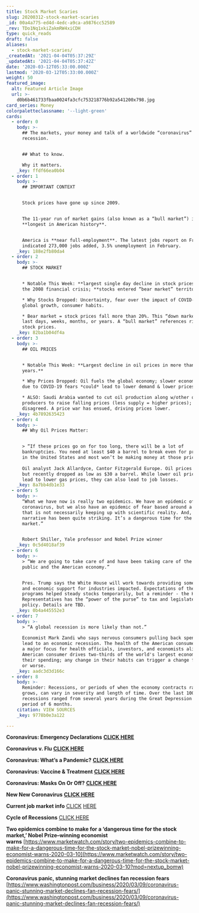 ```yaml
---
title: Stock Market Scaries
slug: 20200312-stock-market-scaries
_id: 00a4a775-ed4d-4edc-a9ca-a9876cc52589
_rev: TDo1Nq1xkiZakmRW4xiCDH
type: quick_reads
draft: false
aliases:
  - stock-market-scaries/
_createdAt: '2021-04-04T05:37:29Z'
_updatedAt: '2021-04-04T05:37:42Z'
date: '2020-03-12T05:33:00.000Z'
lastmod: '2020-03-12T05:33:00.000Z'
weight: 50
featured_image:
  alt: Featured Article Image
  url: >-
    d0b6b461733fbaa0024fa3cfc753218776b92a541200x798.jpg
card_series: Money
colorpaletteclassname: '--light-green'
cards:
  - order: 0
    body: >-
      ## The markets, your money and talk of a worldwide “coronavirus”
      recession.


      ## What to know.  

      Why it matters.
    _key: ffdf66ea0b04
  - order: 1
    body: >-
      ## IMPORTANT CONTEXT


      Stock prices have gone up since 2009.


      The 11-year run of market gains (also known as a “bull market”) is the
      **longest in American history**.


      America is **near full-employment**. The latest jobs report on Friday
      indicated 273,000 jobs added, 3.5% unemployment in February.
    _key: 188e2fb80da4
  - order: 2
    body: >-
      ## STOCK MARKET


      * Notable This Week: **largest single day decline in stock prices** since
      the 2008 financial crisis; **stocks entered “bear market” territory.**

      * Why Stocks Dropped: Uncertainty, fear over the impact of COVID-19 on
      global growth, consumer habits.

      * Bear market = stock prices fall more than 20%. This “down market” can
      last days, weeks, months, or years. A “bull market” references rising
      stock prices.
    _key: 82ba1b04df4a
  - order: 3
    body: >-
      ## OIL PRICES


      * Notable This Week: **Largest decline in oil prices in more than 25
      years.**

      * Why Prices Dropped: Oil fuels the global economy; slower economic growth
      due to COVID-19 fears *could* lead to lower demand & lower prices.

      * ALSO: Saudi Arabia wanted to cut oil production along w/other oil
      producers to raise falling prices (less supply = higher prices); Russia
      disagreed. A price war has ensued, driving prices lower.
    _key: 4b7892635423
  - order: 4
    body: >-
      ## Why Oil Prices Matter:


      > “If these prices go on for too long, there will be a lot of
      bankruptcies. You need at least $40 a barrel to break even for production
      in the United States and most won’t be making money at those prices.”  
        
      Oil analyst Jack Allardyce, Cantor Fitzgerald Europe. Oil prices fluctuate
      but recently dropped as low as $30 a barrel. While lower oil prices may
      lead to lower gas prices, they can also lead to job losses.
    _key: 8a7bb4db1e33
  - order: 5
    body: >-
      “What we have now is really two epidemics. We have an epidemic of the
      coronavirus, but we also have an epidemic of fear based around a narrative
      that is not necessarily keeping up with scientific reality. And, this
      narrative has been quite striking. It’s a dangerous time for the stock
      market.”


      Robert Shiller, Yale professor and Nobel Prize winner
    _key: 0c5d4018af39
  - order: 6
    body: >-
      > “We are going to take care of and have been taking care of the American
      public and the American economy.”


      Pres. Trump says the White House will work towards providing some tax cuts
      and economic support for industries impacted. Expectations of these
      programs helped steady stocks temporarily, but a reminder - the House of
      Representatives has the “power of the purse” to tax and legislate economic
      policy. Details are TBD.
    _key: 0b4a445552e3
  - order: 7
    body: >-
      > “A global recession is more likely than not.”  
        
      Economist Mark Zandi who says nervous consumers pulling back spending may
      lead to an economic recession. The health of the American consumer remains
      a major focus for health officials, investors, and economists alike. The
      American consumer drives two-thirds of the world's largest economy with
      their spending; any change in their habits can trigger a change for better
      or worse.
    _key: aadc3d3d166c
  - order: 8
    body: >-
      Reminder: Recessions, or periods of when the economy contracts rather than
      grows, can vary in severity and length of time. Over the last 100 years,
      recessions ranged from several years during the Great Depression to a
      period of 6 months.
    citation: VIEW SOURCES
    _key: 9778b0e3a122

---
```

**Coronavirus: Emergency Declarations** [**CLICK HERE**](https://smarthernews.com/covid19-emergency-declarations/)

**Coronavirus v. Flu** [**CLICK HERE**](https://smarthernews.com/not-the-flu/)

**Coronavirus: What’s a Pandemic?** [**CLICK HERE**](https://smarthernews.com/pandemic-potential/)

**Coronavirus: Vaccine & Treatment** [**CLICK HERE**](https://smarthernews.com/coronavirus-whats-next-vaccine-treatment/)

**Coronavirus: Masks On Or Off?** [**CLICK HERE**](https://smarthernews.com/cornoavirus-update/)

**New New Coronavirus** [**CLICK HERE**](https://smarthernews.com/the-new-new-coronavirus/)

**Current job market info** [C](https://www.bls.gov/news.release/empsit.nr0.htm)[LICK](https://www.bls.gov/news.release/empsit.nr0.htm) [HERE](https://www.bls.gov/news.release/empsit.nr0.htm)

**Cycle of Recessions** [CLICK HERE](https://www.nber.org/cycles.html)

**Two epidemics combine to make for a ‘dangerous time for the stock market,’ Nobel Prize–winning economist warns** [https://www.marketwatch.com/story/two-epidemics-combine-to-make-for-a-dangerous-time-for-the-stock-market-nobel-prizewinning-economist-warns-2020-03-10](https://www.marketwatch.com/story/two-epidemics-combine-to-make-for-a-dangerous-time-for-the-stock-market-nobel-prizewinning-economist-warns-2020-03-10?mod=nextup_bomw)

**Coronavirus panic, stunning market declines fan recession fears**  
[https://www.washingtonpost.com/business/2020/03/09/coronavirus-panic-stunning-market-declines-fan-recession-fears/](https://www.washingtonpost.com/business/2020/03/09/coronavirus-panic-stunning-market-declines-fan-recession-fears/)